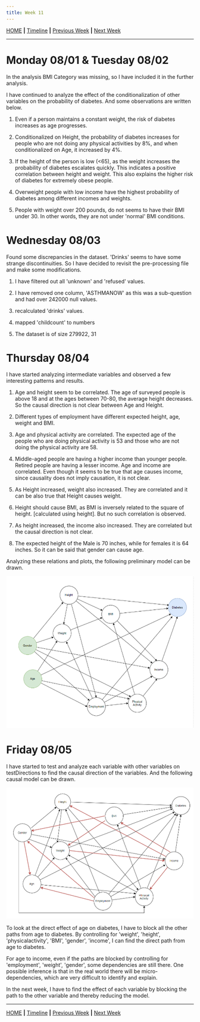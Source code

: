 ```yaml
---
title: Week 11
---
```


[HOME](https://arungaonkar.github.io/HPCC-Causality/) **|**
[Timeline](https://arungaonkar.github.io/HPCC-Causality/index.html#timeline) **|**
[Previous Week](https://arungaonkar.github.io/HPCC-Causality/week10.html) **|**
[Next Week](https://arungaonkar.github.io/HPCC-Causality/week12.html)

---

# Monday 08/01 & Tuesday 08/02

In the analysis BMI Category was missing, so I have included it in the further analysis.

I have continued to analyze the effect of the conditionalization of other variables on the probability of diabetes. And some observations are written below.

1. Even if a person maintains a constant weight, the risk of diabetes increases as age progresses.

2. Conditionalized on Height, the probability of diabetes increases for people who are not doing any physical activities by 8%, and when conditionalized on Age, it increased by 4%.

3. If the height of the person is low (<65), as the weight increases the probability of diabetes escalates quickly. This indicates a positive correlation between height and weight. This also explains the higher risk of diabetes for extremely obese people.

4. Overweight people with low income have the highest probability of diabetes among different incomes and weights.

5. People with weight over 200 pounds, do not seems to have their BMI under 30. In other words, they are not under 'normal' BMI conditions.

# Wednesday 08/03

Found some discrepancies in the dataset. 'Drinks' seems to have some strange discontinuities. So I have decided to revisit the pre-processing file and make some modifications.

1. I have filtered out all 'unknown' and 'refused' values.

2. I have removed one column, 'ASTHMANOW' as this was a sub-question and had over 242000 null values.

3. recalculated 'drinks' values.

4. mapped 'childcount' to numbers

5. The dataset is of size 279922, 31

# Thursday 08/04

I have started analyzing intermediate variables and observed a few interesting patterns and results.

1. Age and height seem to be correlated. The age of surveyed people is above 18 and at the ages between 70-80, the average height decreases. So the causal direction is not clear between Age and Height.

2. Different types of employment have different expected height, age, weight and BMI.

3. Age and physical activity are correlated. The expected age of the people who are doing physical activity is 53 and those who are not doing the physical activity are 58.

4. Middle-aged people are having a higher income than younger people. Retired people are having a lesser income. Age and income are correlated. Even though it seems to be true that age causes income, since causality does not imply causation, it is not clear.

5. As Height increased, weight also increased. They are correlated and it can be also true that Height causes weight.

6. Height should cause BMI, as BMI is inversely related to the square of height. [calculated using height]. But no such correlation is observed.

7. As height increased, the income also increased. They are correlated but the causal direction is not clear.

8. The expected height of the Male is 70 inches, while for females it is 64 inches. So it can be said that gender can cause age.

Analyzing these relations and plots, the following preliminary model can be drawn.

![CausalModel1analysis](imgs/dbCausalModel1.png)

# Friday 08/05

I have started to test and analyze each variable with other variables on testDirections to find the causal direction of the variables. And the following causal model can be drawn.

![CausalModel2testDirection](imgs/dbCausalModel2.png)

To look at the direct effect of age on diabetes, I have to block all the other paths from age to diabetes. By controlling for 'weight', 'height', 'physicalactivity', 'BMI', 'gender', 'income', I can find the direct path from age to diabetes.

For age to income, even if the paths are blocked by controlling for 'employment', 'weight', 'gender', some dependencies are still there. One possible inference is that in the real world there will be micro-dependencies, which are very difficult to identify and explain.

In the next week, I have to find the effect of each variable by blocking the path to the other variable and thereby reducing the model.

---

[HOME](https://arungaonkar.github.io/HPCC-Causality/) **|**
[Timeline](https://arungaonkar.github.io/HPCC-Causality/index.html#timeline) **|**
[Previous Week](https://arungaonkar.github.io/HPCC-Causality/week10.html) **|**
[Next Week](https://arungaonkar.github.io/HPCC-Causality/week12.html)
